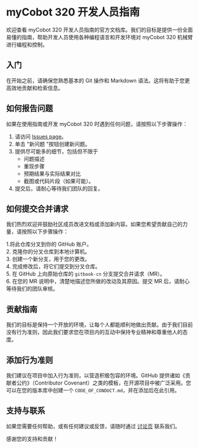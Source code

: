 # myCobot 320 开发人员指南

欢迎查看 myCobot 320 开发人员指南的官方文档库。我们的目标是提供一份全面易懂的指南，帮助开发人员使用各种编程语言和开发环境对 myCobot 320 机械臂进行编程和控制。

## 入门

在开始之前，请确保您熟悉基本的 Git 操作和 Markdown 语法。这将有助于您更高效地贡献和检索信息。

## 如何报告问题

如果在使用指南或开发 myCobot 320 时遇到任何问题，请按照以下步骤操作：

1. 请访问 [Issues page](https://github.com/elephantrobotics/myCobot320-docs/issues)。
2. 单击 "新问题 "按钮创建新问题。
3. 提供尽可能多的细节，包括但不限于
   - 问题描述
   - 重现步骤
   - 预期结果与实际结果对比
   - 截图或代码片段（如果可能）。
4. 提交后，请耐心等待我们团队的回复。

## 如何提交合并请求

我们热烈欢迎并鼓励社区成员改进文档或添加新内容。如果您希望贡献自己的力量，请按照以下步骤操作：

1.将此仓库分叉到你的 GitHub 账户。  
2. 克隆你的分叉仓库到本地计算机。  
3. 创建一个新分支，用于您的更改。  
4. 完成修改后，将它们提交到分叉仓库。  
5. 在 GitHub 上向原始仓库的 `gitbook-cn` 分支提交合并请求（MR）。  
6. 在您的 MR 说明中，清楚地描述您所做的改动及其原因。提交 MR 后，请耐心等待我们的团队审核。

## 贡献指南

我们的目标是保持一个开放的环境，让每个人都能顺利地做出贡献。由于我们目前没有行为准则，因此我们要求您在项目内的互动中保持专业精神和尊重他人的态度。

## 添加行为准则

我们建议在项目中加入行为准则，以营造积极包容的环境。GitHub 提供诸如《贡献者公约》（Contributor Covenant）之类的模板，在开源项目中被广泛采用。您可以在您的版本库中创建一个 `CODE_OF_CONDUCT.md`，并在添加后在此引用。

## 支持与联系

如果您需要任何帮助，或有任何建议或反馈，请随时通过 [讨论页](https://github.com/elephantrobotics/myCobot320-docs/discussions) 联系我们。

感谢您的支持和贡献！
